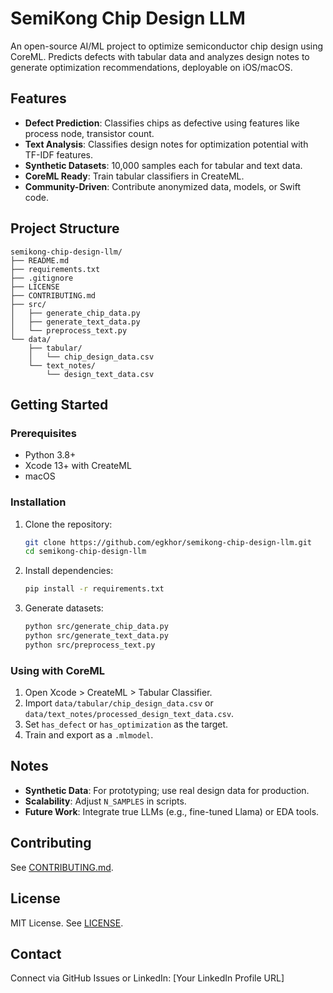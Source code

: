 # SemiKong Chip Design LLM

An open-source AI/ML project to optimize semiconductor chip design using CoreML. Predicts defects with tabular data and analyzes design notes to generate optimization recommendations, deployable on iOS/macOS.

## Features
- **Defect Prediction**: Classifies chips as defective using features like process node, transistor count.
- **Text Analysis**: Classifies design notes for optimization potential with TF-IDF features.
- **Synthetic Datasets**: 10,000 samples each for tabular and text data.
- **CoreML Ready**: Train tabular classifiers in CreateML.
- **Community-Driven**: Contribute anonymized data, models, or Swift code.

## Project Structure
```
semikong-chip-design-llm/
├── README.md
├── requirements.txt
├── .gitignore
├── LICENSE
├── CONTRIBUTING.md
├── src/
│   ├── generate_chip_data.py
│   ├── generate_text_data.py
│   └── preprocess_text.py
└── data/
    ├── tabular/
    │   └── chip_design_data.csv
    └── text_notes/
        └── design_text_data.csv
```

## Getting Started
### Prerequisites
- Python 3.8+
- Xcode 13+ with CreateML
- macOS

### Installation
1. Clone the repository:
   ```bash
   git clone https://github.com/egkhor/semikong-chip-design-llm.git
   cd semikong-chip-design-llm
   ```
2. Install dependencies:
   ```bash
   pip install -r requirements.txt
   ```
3. Generate datasets:
   ```bash
   python src/generate_chip_data.py
   python src/generate_text_data.py
   python src/preprocess_text.py
   ```

### Using with CoreML
1. Open Xcode > CreateML > Tabular Classifier.
2. Import `data/tabular/chip_design_data.csv` or `data/text_notes/processed_design_text_data.csv`.
3. Set `has_defect` or `has_optimization` as the target.
4. Train and export as a `.mlmodel`.

## Notes
- **Synthetic Data**: For prototyping; use real design data for production.
- **Scalability**: Adjust `N_SAMPLES` in scripts.
- **Future Work**: Integrate true LLMs (e.g., fine-tuned Llama) or EDA tools.

## Contributing
See [CONTRIBUTING.md](CONTRIBUTING.md).

## License
MIT License. See [LICENSE](LICENSE).

## Contact
Connect via GitHub Issues or LinkedIn: [Your LinkedIn Profile URL]
